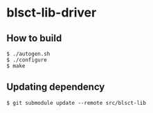# blsct-lib-driver

## How to build
```
$ ./autogen.sh
$ ./configure
$ make
```

## Updating dependency
```
$ git submodule update --remote src/blsct-lib
```